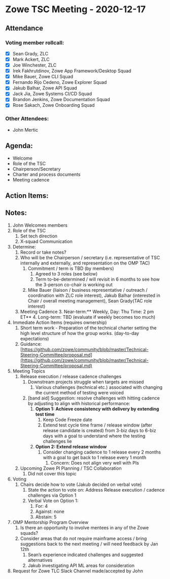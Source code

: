 # Zowe TSC Meeting - 2020-12-17


## **Attendance**


### Voting member rollcall:

*   [X] Sean Grady, ZLC	
*   [X] Mark Ackert, ZLC	
*   [X] Joe Winchester, ZLC
*   [X] Irek Fakhrutdinov, Zowe App Framework/Desktop Squad	
*   [X] Mike Bauer, Zowe CLI Squad	
*   [X] Fernando Rijo Cedeno, Zowe Explorer Squad	
*   [X] Jakub Balhar, Zowe API Squad	
*   [X] Jack Jia, Zowe Systems CI/CD Squad	
*   [X] Brandon Jenkins, Zowe Documentation Squad	
*   [X] Rose Sakach, Zowe Onboarding Squad

### Other Attendees:



*   John Mertic


## Agenda:



*   Welcome
*   Role of the TSC
*   Chairperson/Secretary
*   Charter and process documents
*   Meeting cadence


## Action Items:


## Notes:



1. John Welcomes members
2. Role of the TSC
    1. Set tech direction
    2. X-squad Communication
3. Determine:
    1. Record or take notes?
    1. Who will be the Chairperson / secretary (i.e. representative of TSC internally and externally, and representation on the OMP TAC)
        1. Commitment / term is TBD (by members)
            1. Agreed to 3 roles (see below)
            2. Term to-be-determined / will revisit in 6 months to see how the 3-person co-chair is working out
        2. Mike Bauer (liaison / business representative / outreach / coordination with ZLC role interest), Jakub Balhar (interested in Chair / overall meeting management), Sean Grady(TAC role interest) 
    1. Meeting Cadence
        3. Near-term:** Weekly, Day: Thu Time: 2 pm ET**
        4. Long-term: TBD (evaluate if weekly becomes too much)
4. Immediate Action Items (requires ownership)
    1. Short term work - Preparation of the technical charter setting the high level structure of how the group works. (day-to-day expectations)
    1. Guidance: [https://github.com/zowe/community/blob/master/Technical-Steering-Committee/proposal.md](https://github.com/zowe/community/blob/master/Technical-Steering-Committee/proposal.md)
5. Meeting Topics
    1. Release execution / release cadence challenges
        1. Downstream projects struggle when targets are missed
            1. Various challenges (technical etc.) associated with changing the current method of testing were voiced
        1. [band aid] Suggestion: resolve challenges with hitting cadence by adjusting to align with historical performance:
            1. **Option 1:  Achieve consistency with delivery by extending test time**
                1. Keep Code Freeze date
                2. Extend test cycle time frame / release window (after release candidate is created) from 3-biz days to 6-biz days with a goal to understand where the testing challenges lie
            1. **Option 2: Extend release window**
                1. Consider changing cadence to 1 release every 2 months with a goal to get back to 1 release every 1 month
                    1. Concern:  Does not align very well with PIs
    1. Upcoming Zowe PI Planning / TSC Collaboration
        1. Did not cover this topic
1. Voting
    1. Chairs decide how to vote (Jakub decided on verbal vote)
        1. State the action to vote on:  Address Release execution / cadence challenges via Option 1
        1. Verbal Vote on Option 1:
            1. For:  4
            1. Against: none
            1. Abstain: 5
1. OMP Mentorship Program Overview
    1. Is there an opportunity to involve mentees in any of the Zowe squads?
    1. Consider areas that do not require mainframe access / bring suggestions back to the next meeting / will need feedback by Jan 12th
        1. Sean’s experience indicated challenges and suggested alternatives
        1. Jakub investigating API ML areas for consideration
1. Request for Zowe TLC Slack Channel made/accepted by John
